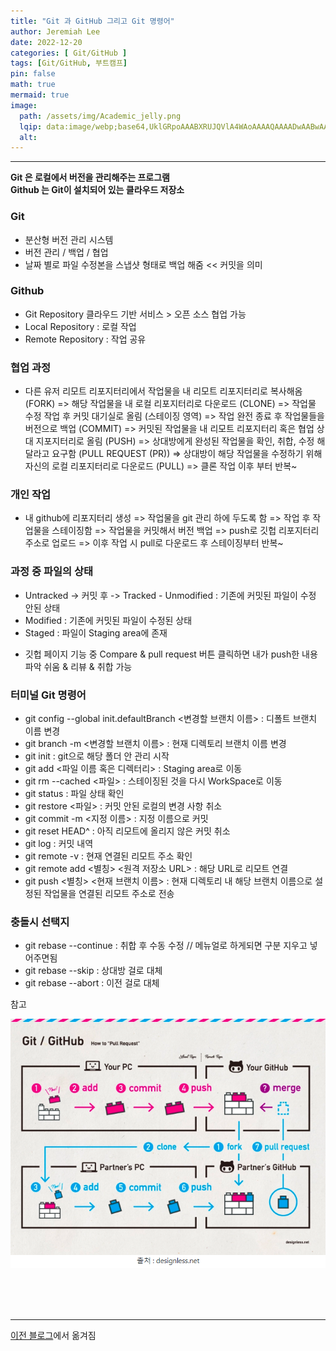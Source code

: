```yaml
---
title: "Git 과 GitHub 그리고 Git 명령어"
author: Jeremiah Lee
date: 2022-12-20
categories: [ Git/GitHub ]
tags: [Git/GitHub, 부트캠프]
pin: false
math: true
mermaid: true
image: 
  path: /assets/img/Academic_jelly.png
  lqip: data:image/webp;base64,UklGRpoAAABXRUJQVlA4WAoAAAAQAAAADwAABwAAQUxQSDIAAAARL0AmbZurmr57yyIiqE8oiG0bejIYEQTgqiDA9vqnsUSI6H+oAERp2HZ65qP/VIAWAFZQOCBCAAAA8AEAnQEqEAAIAAVAfCWkAALp8sF8rgRgAP7o9FDvMCkMde9PK7euH5M1m6VWoDXf2FkP3BqV0ZYbO6NA/VFIAAAA
  alt: 
---
```

***

**Git 은 로컬에서 버전을 관리해주는 프로그램**   
**Github 는 Git이 설치되어 있는 클라우드 저장소**

### **Git**
- 분산형 버전 관리 시스템
- 버전 관리 / 백업 / 협업
- 날짜 별로 파일 수정본을 스냅샷 형태로 백업 해줌 << 커밋을 의미

### **Github**
- Git Repository 클라우드 기반 서비스 > 오픈 소스 협업 가능
- Local Repository : 로컬 작업
- Remote Repository : 작업 공유

### **협업 과정**
- 다른 유저 리모트 리포지터리에서 작업물을 내 리모트 리포지터리로 복사해옴 (FORK) => 해당 작업물을 내 로컬 리포지터리로 다운로드 (CLONE) => 작업물 수정 작업 후 커밋 대기실로 올림 (스테이징 영역) => 작업 완전 종료 후 작업물들을 버전으로 백업 (COMMIT) => 커밋된 작업물을 내 리모트 리포지터리 혹은 협업 상대 지포지터리로 올림 (PUSH) => 상대방에게 완성된 작업물을 확인, 취합, 수정 해달라고 요구함 (PULL REQUEST (PR)) => 상대방이 해당 작업물을 수정하기 위해 자신의 로컬 리포지터리로 다운로드 (PULL) => 클론 작업 이후 부터 반복~

### **개인 작업**
- 내 github에 리포지터리 생성 => 작업물을 git 관리 하에 두도록 함 => 작업 후 작업물을 스테이징함 => 작업물을 커밋해서 버전 백업 => push로 깃헙 리포지터리 주소로 업로드 => 이후 작업 시 pull로 다운로드 후 스테이징부터 반복~

### **과정 중 파일의 상태**
- Untracked -> 커밋 후 -> Tracked - Unmodified : 기존에 커밋된 파일이 수정 안된 상태
- Modified : 기존에 커밋된 파일이 수정된 상태
- Staged : 파일이 Staging area에 존재
+ 깃헙 페이지 기능 중 Compare & pull request 버튼 클릭하면 내가 push한 내용 파악 쉬움 & 리뷰 & 취합 가능


### **터미널 Git 명령어**
- git config --global init.defaultBranch <변경할 브랜치 이름> : 디폴트 브랜치 이름 변경
- git branch -m <변경할 브랜치 이름> : 현재 디렉토리 브랜치 이름 변경
- git init : git으로 해당 폴더 안 관리 시작
- git add <파일 이름 혹은 디렉터리> : Staging area로 이동
- git rm --cached <파일> : 스테이징된 것을 다시 WorkSpace로 이동
- git status : 파일 상태 확인
- git restore <파일> : 커밋 안된 로컬의 변경 사항 취소
- git commit -m <지정 이름> : 지정 이름으로 커밋
- git reset HEAD^ : 아직 리모트에 올리지 않은 커밋 취소
- git log : 커밋 내역
- git remote -v : 현재 연결된 리모트 주소 확인
- git remote add <별칭> <원격 저장소 URL> : 해당 URL로 리모트 연결
- git push <별칭> <현재 브랜치 이름> : 현재 디렉토리 내 해당 브랜치 이름으로 설정된 작업물을 연결된 리모트 주소로 전송

### **충돌시 선택지**
- git rebase --continue : 취합 후 수동 수정 // 메뉴얼로 하게되면 구분 지우고 넣어주면됨
- git rebase --skip : 상대방 걸로 대체
- git rebase --abort : 이전 걸로 대체


참고

![](/assets/img/bootcamp/2022_12_(boot)Git_Github.png)

<br>
<br>
<br>

***

[이전 블로그](https://blog.naver.com/021skyfall/222961154405)에서 옮겨짐
